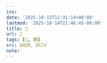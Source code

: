 ```yaml
---
ivs:
date: '2025-10-13T11:31:14+08:00'
lastmod: '2025-10-14T21:46:45-08:00'
title: 󰨯
url: 󰨯
tags: [𦩻, 朝]
src: GHZR, DCCV
note:
---
```

